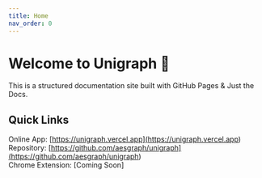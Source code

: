 ```yaml
---
title: Home
nav_order: 0
---
```


# Welcome to Unigraph 🚀

This is a structured documentation site built with GitHub Pages & Just the Docs.

## Quick Links
Online App: [https://unigraph.vercel.app](<https://unigraph.vercel.app>)<br>
Repository: [https://github.com/aesgraph/unigraph](<https://github.com/aesgraph/unigraph>)<br>
Chrome Extension: [Coming Soon]